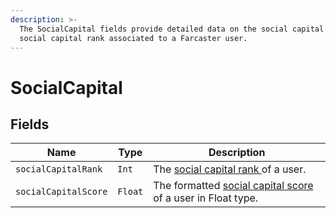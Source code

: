 ```yaml
---
description: >-
  The SocialCapital fields provide detailed data on the social capital score and
  social capital rank associated to a Farcaster user.
---
```


# SocialCapital

## Fields

| Name                 | Type    | Description                                                                                                                                        |
| -------------------- | ------- | -------------------------------------------------------------------------------------------------------------------------------------------------- |
| `socialCapitalRank`  | `Int`   | The [social capital rank ](../../abstractions/trending-casts/social-capital-value-and-social-capital-scores.md)of a user.                          |
| `socialCapitalScore` | `Float` | The formatted [social capital score](../../abstractions/trending-casts/social-capital-value-and-social-capital-scores.md) of a user in Float type. |
